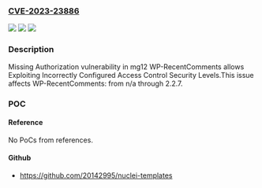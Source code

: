 ### [CVE-2023-23886](https://cve.mitre.org/cgi-bin/cvename.cgi?name=CVE-2023-23886)
![](https://img.shields.io/static/v1?label=Product&message=WP-RecentComments&color=blue)
![](https://img.shields.io/static/v1?label=Version&message=n%2Fa%3C%3D%202.2.7%20&color=brighgreen)
![](https://img.shields.io/static/v1?label=Vulnerability&message=CWE-862%20Missing%20Authorization&color=brighgreen)

### Description

Missing Authorization vulnerability in mg12 WP-RecentComments allows Exploiting Incorrectly Configured Access Control Security Levels.This issue affects WP-RecentComments: from n/a through 2.2.7.

### POC

#### Reference
No PoCs from references.

#### Github
- https://github.com/20142995/nuclei-templates

